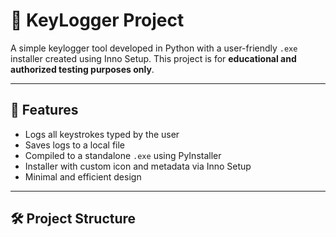 # 🔐 KeyLogger Project

A simple keylogger tool developed in Python with a user-friendly `.exe` installer created using Inno Setup. This project is for **educational and authorized testing purposes only**.

---

## 🚀 Features

- Logs all keystrokes typed by the user
- Saves logs to a local file
- Compiled to a standalone `.exe` using PyInstaller
- Installer with custom icon and metadata via Inno Setup
- Minimal and efficient design

---

## 🛠️ Project Structure

